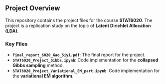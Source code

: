 ## Project Overview
This repository contains the project files for the course **STAT6020**. The project is a replication study on the topic of **Latent Dirichlet Allocation (LDA)**.

### Key Files
- **`Final_report_6020_Gao_Siyi.pdf`**: The final report for the project.
- **`STAT6020_Project_Gibbs.ipynb`**: Code implementation for the **collapsed Gibbs sampling** method.
- **`STAT6020_Project_Variational_EM_part.ipynb`**: Code implementation for the **variational EM algorithm**.

